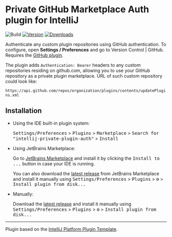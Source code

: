 # Private GitHub Marketplace Auth plugin for IntelliJ

![Build](https://github.com/OpenGrabeso/intellij-private-plugin-auth/workflows/Build/badge.svg)
[![Version](https://img.shields.io/jetbrains/plugin/v/26328.svg)](https://plugins.jetbrains.com/plugin/26328)
[![Downloads](https://img.shields.io/jetbrains/plugin/d/26328.svg)](https://plugins.jetbrains.com/plugin/26328)

<!-- Plugin description -->
Authenticate any custom plugin repositories using GitHub authentication.
To configure, open **Settings / Preferences** and go to Version Control | GitHub.
Requires the [GitHub plugin](https://plugins.jetbrains.com/plugin/13115-github).

The plugin adds `Authentication: Bearer` headers to any custom repositories residing on github.com, allowing you to use
your GitHub repository as a private plugin marketplace. URL of such custom repository could look like:

`https://api.github.com/repos/organization/plugins/contents/updatePlugins.xml`


<!-- Plugin description end -->

## Installation

- Using the IDE built-in plugin system:
  
  <kbd>Settings/Preferences</kbd> > <kbd>Plugins</kbd> > <kbd>Marketplace</kbd> > <kbd>Search for "intellij-private-plugin-auth"</kbd> >
  <kbd>Install</kbd>
  
- Using JetBrains Marketplace:

  Go to [JetBrains Marketplace](https://plugins.jetbrains.com/plugin/26328) and install it by clicking the <kbd>Install to ...</kbd> button in case your IDE is running.

  You can also download the [latest release](https://plugins.jetbrains.com/plugin/26328/versions) from JetBrains Marketplace and install it manually using
  <kbd>Settings/Preferences</kbd> > <kbd>Plugins</kbd> > <kbd>⚙️</kbd> > <kbd>Install plugin from disk...</kbd>

- Manually:

  Download the [latest release](https://github.com/OpenGrabeso/intellij-private-plugin-auth/releases/latest) and install it manually using
  <kbd>Settings/Preferences</kbd> > <kbd>Plugins</kbd> > <kbd>⚙️</kbd> > <kbd>Install plugin from disk...</kbd>


---
Plugin based on the [IntelliJ Platform Plugin Template][template].

[template]: https://github.com/JetBrains/intellij-platform-plugin-template
[docs:plugin-description]: https://plugins.jetbrains.com/docs/intellij/plugin-user-experience.html#plugin-description-and-presentation
